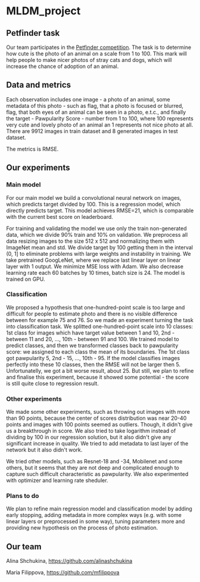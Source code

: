 # MLDM_project

## Petfinder task

Our team participates in the [Petfinder competition](https://www.kaggle.com/c/petfinder-pawpularity-score/overview/description). The task is to determine how cute is the photo of an animal on a scale from 1 to 100. This mark will help people to make nicer photos of stray cats and dogs, which will increase the chance of adoption of an animal.

## Data and metrics

Each observation includes one image - a photo of an animal, some metadata of this photo - such as flag, that a photo is focused or blurred, flag, that both eyes of an animal can be seen in a photo, e.t.c., and finally the target - Pawpularity Score - number from 1 to 100, where 100 represents very cute and lovely photo of an animal an 1 represents not nice photo at all. There are 9912 images in train dataset and 8 generated images in test dataset.

The metrics is RMSE.

## Our experiments

### Main model

For our main model we build a convolutional neural network on images, which predicts target divided by 100. This is a regression model, which directly predicts target. This model achieves RMSE=21, which is comparable with the current best score on leaderboard.

For training and validating the model we use only the train non-generated data, which we divide 90% train and 10% on validation. We preprocess all data resizing images to the size 512 x 512 and normalizing them with ImageNet mean and std. We divide target by 100 getting them in the interval (0, 1] to eliminate problems with large weights and instability in training. We take pretrained GoogLeNet, where we replace last linear layer on linear layer with 1 output. We minimize MSE loss with Adam. We also decrease learning rate each 60 batches by 10 times, batch size is 24. The model is trained on GPU.

### Classification

We proposed a hypothesis that one-hundred-point scale is too large and difficult for people to estimate photo and there is no visible difference between for example 75 and 76. So we made an experiment turning the task into classification task. We splitted one-hundred-point scale into 10 classes: 1st class for images which have target value between 1 and 10, 2nd - between 11 and 20, ..., 10th - between 91 and 100. We trained model to predict classes, and then we transformed classes back to pawpularity score: we assigned to each class the mean of its boundaries. The 1st class got pawpularity 5, 2nd - 15, ..., 10th - 95. If the model classifies images perfectly into these 10 classes, then the RMSE will not be larger then 5. Unfortunatelly, we got a bit worse result, about 25. But still, we plan to refine and finalise this experiment, because it showed some potential - the score is still quite close to regression result.

### Other experiments

We made some other experiments, such as throwing out images with more than 90 points, because the center of scores distribution was near 20-40 points and images with 100 points seemed as outliers. Though, it didn't give us a breakthrough in score. We also tried to take logarithm instead of dividing by 100 in our regression solution, but it also didn't give any significant increase in quality. We tried to add metadata to last layer of the network but it also didn't work.

We tried other models, such as Resnet-18 and -34, Mobilenet and some others, but it seems that they are not deep and complicated enough to capture such difficult characteristic as pawpularity. We also experimented with optimizer and learning rate sheduler.

### Plans to do

We plan to refine main regression model and classification model by adding early stopping, adding metadata in more complex ways (e.g. with some linear layers or preprocessed in some way), tuning parameters more and providing new hypothesis on the process of photo estimation.

## Our team

Alina Shchukina, https://github.com/alinashchukina

Maria Filippova, https://github.com/mfilippova
